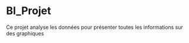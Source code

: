 # BI_Projet
Ce projet analyse les données pour présenter toutes les informations sur des graphiques 
